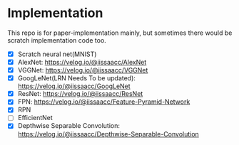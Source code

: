# Implementation

This repo is for paper-implementation mainly, but sometimes there would be scratch implementation code too.
- [x] Scratch neural net(MNIST)
- [x] AlexNet: https://velog.io/@iissaacc/AlexNet
- [x] VGGNet: https://velog.io/@iissaacc/VGGNet
- [x] GoogLeNet(LRN Needs To be updated): https://velog.io/@iissaacc/GoogLeNet
- [x] ResNet: https://velog.io/@iissaacc/ResNet
- [x] FPN: https://velog.io/@iissaacc/Feature-Pyramid-Network
- [x] RPN
- [ ] EfficientNet
- [x] Depthwise Separable Convolution: https://velog.io/@iissaacc/Depthwise-Separable-Convolution
